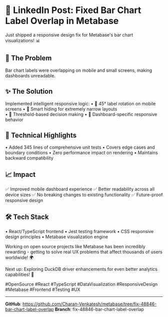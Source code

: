 # 🎯 LinkedIn Post: Fixed Bar Chart Label Overlap in Metabase

Just shipped a responsive design fix for Metabase's bar chart visualizations! 📊

## 🔧 The Problem
Bar chart labels were overlapping on mobile and small screens, making dashboards unreadable.

## ✨ The Solution
Implemented intelligent responsive logic:
• 📱 45° label rotation on mobile screens
• 🎯 Smart hiding for extremely narrow layouts  
• 🧠 Threshold-based decision making
• 📐 Dashboard-specific responsive behavior

## 🧪 Technical Highlights
• Added 345 lines of comprehensive unit tests
• Covers edge cases and boundary conditions
• Zero performance impact on rendering
• Maintains backward compatibility

## 📈 Impact
✅ Improved mobile dashboard experience
✅ Better readability across all device sizes
✅ No breaking changes to existing functionality
✅ Future-proof responsive design

## 🛠️ Tech Stack
• React/TypeScript frontend
• Jest testing framework
• CSS responsive design principles
• Metabase visualization engine

Working on open source projects like Metabase has been incredibly rewarding - getting to solve real UX problems that affect thousands of users worldwide! 🌍

Next up: Exploring DuckDB driver enhancements for even better analytics capabilities! 🦆

#OpenSource #React #TypeScript #DataVisualization #ResponsiveDesign #Metabase #Frontend #Testing #UX

---

**GitHub**: https://github.com/Charan-Venkatesh/metabase/tree/fix-48846-bar-chart-label-overlap
**Branch**: fix-48846-bar-chart-label-overlap